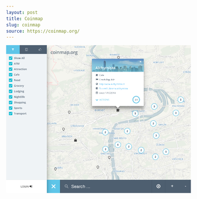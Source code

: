 ```yaml
---
layout: post
title: Coinmap
slug: coinmap
source: https://coinmap.org/
---
```


<img src="/screenshots/coinmap.png" alt="Coinmap">
